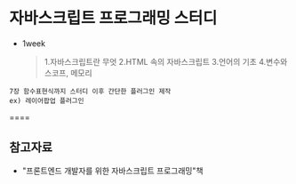 자바스크립트 프로그래밍 스터디
================

- 1week  
	>1.자바스크립트란 무엇
    >2.HTML 속의 자바스크립트
    >3.언어의 기초
    >4.변수와 스코프, 메모리

	
	
```
7장 함수표현식까지 스터디 이후 간단한 플러그인 제작
ex) 레이어팝업 플러그인
```
	

====
## 참고자료
- "프론트엔드 개발자를 위한 자바스크립트 프로그래밍"책

	
	     
